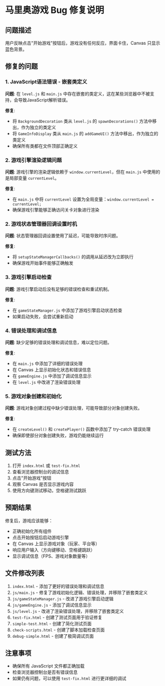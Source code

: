 # 马里奥游戏 Bug 修复说明

## 问题描述
用户反映点击"开始游戏"按钮后，游戏没有任何反应，界面卡住，Canvas 只显示蓝色背景。

## 修复的问题

### 1. JavaScript语法错误 - 嵌套类定义
**问题**: 在 `level.js` 和 `main.js` 中存在嵌套的类定义，这在某些浏览器中不被支持，会导致JavaScript解析错误。

**修复**: 
- 将 `BackgroundDecoration` 类从 `level.js` 的 `spawnDecorations()` 方法中移出，作为独立的类定义
- 将 `GameInfoDisplay` 类从 `main.js` 的 `addGameUI()` 方法中移出，作为独立的类定义
- 确保所有类都在文件顶部正确定义

### 2. 游戏引擎渲染逻辑问题
**问题**: 游戏引擎的渲染逻辑依赖于 `window.currentLevel`，但在 `main.js` 中使用的是局部变量 `currentLevel`。

**修复**: 
- 在 `main.js` 中将 `currentLevel` 设置为全局变量：`window.currentLevel = currentLevel;`
- 确保游戏引擎能够正确访问关卡对象进行渲染

### 2. 游戏状态管理器回调设置时机
**问题**: 状态管理器回调设置使用了延迟，可能导致时序问题。

**修复**: 
- 将 `setupStateManagerCallbacks()` 的调用从延迟改为立即执行
- 确保游戏开始事件能够正确触发

### 3. 游戏引擎启动检查
**问题**: 游戏引擎启动后没有足够的错误检查和重试机制。

**修复**:
- 在 `gameStateManager.js` 中添加了游戏引擎启动状态检查
- 如果启动失败，会尝试重新启动

### 4. 错误处理和调试信息
**问题**: 缺少足够的错误处理和调试信息，难以定位问题。

**修复**:
- 在 `main.js` 中添加了详细的错误处理
- 在 Canvas 上显示初始化状态和错误信息
- 在 `gameEngine.js` 中添加了调试信息显示
- 在 `level.js` 中改进了渲染错误处理

### 5. 游戏对象创建和初始化
**问题**: 游戏对象创建过程中缺少错误处理，可能导致部分对象创建失败。

**修复**:
- 在 `createLevel()` 和 `createPlayer()` 函数中添加了 try-catch 错误处理
- 确保即使部分对象创建失败，游戏仍能继续运行

## 测试方法

1. 打开 `index.html` 或 `test-fix.html`
2. 查看浏览器控制台的调试信息
3. 点击"开始游戏"按钮
4. 观察 Canvas 是否显示游戏内容
5. 使用方向键测试移动，空格键测试跳跃

## 预期结果

修复后，游戏应该能够：
- 正确初始化所有组件
- 点击开始按钮后启动游戏引擎
- 在 Canvas 上显示游戏对象（玩家、平台等）
- 响应用户输入（方向键移动、空格键跳跃）
- 显示调试信息（FPS、游戏对象数量等）

## 文件修改列表

1. `index.html` - 添加了更好的错误处理和调试信息
2. `js/main.js` - 修复了游戏初始化逻辑、错误处理，并移除了嵌套类定义
3. `js/gameStateManager.js` - 改进了游戏引擎启动逻辑
4. `js/gameEngine.js` - 添加了调试信息显示
5. `js/level.js` - 改进了渲染错误处理，并移除了嵌套类定义
6. `test-fix.html` - 创建了测试页面用于验证修复
7. `simple-test.html` - 创建了简化测试页面
8. `check-scripts.html` - 创建了脚本加载检查页面
9. `debug-simple.html` - 创建了极简调试页面

## 注意事项

- 确保所有 JavaScript 文件都正确加载
- 检查浏览器控制台是否有错误信息
- 如果仍有问题，可以使用 `test-fix.html` 进行更详细的调试
